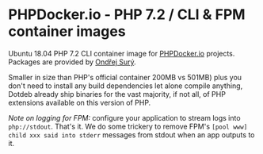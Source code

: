 # PHPDocker.io - PHP 7.2 / CLI & FPM container images

Ubuntu 18.04 PHP 7.2 CLI container image for [PHPDocker.io](http://phpdocker.io) projects. Packages are provided by [Ondřej Surý](https://deb.sury.org/).

Smaller in size than PHP's official container 200MB vs 501MB) plus you don't need to install any build dependencies let alone compile anything, Dotdeb already ship binaries for the vast majority, if not all, of PHP extensions available on this version of PHP.

*Note on logging for FPM:* configure your application to stream logs into `php://stdout`. That's it. We do some trickery to remove FPM's `[pool www] child xxx said into stderr` messages from stdout when an app outputs to it.
